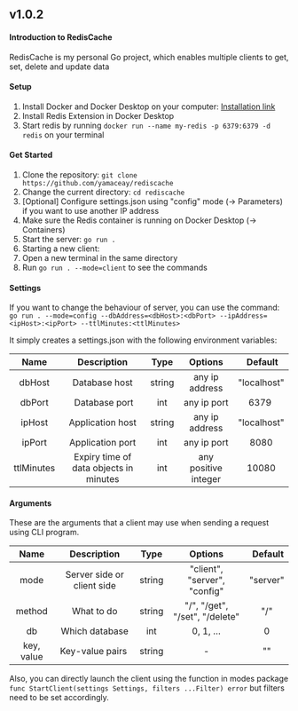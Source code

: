 ## v1.0.2

#### Introduction to RedisCache
RedisCache is my personal Go project, which enables multiple clients to get, set, delete and update data

#### Setup
1. Install Docker and Docker Desktop on your computer: [Installation link](https://www.google.com/url?sa=t&rct=j&q=&esrc=s&source=web&cd=&cad=rja&uact=8&ved=2ahUKEwjdv6CE6qr5AhUFD-wKHY00AdUQFnoECAYQAQ&url=https%3A%2F%2Fdocs.docker.com%2Fengine%2Finstall%2F&usg=AOvVaw3oxUtu6GW_HNWz3ZCPMLU_)
2. Install Redis Extension in Docker Desktop
3. Start redis by running `docker run --name my-redis -p 6379:6379 -d redis` on your terminal

#### Get Started 
1. Clone the repository: `git clone https://github.com/yamaceay/rediscache`
2. Change the current directory: `cd rediscache`
3. [Optional] Configure settings.json using "config" mode (-> Parameters) if you want to use another IP address
4. Make sure the Redis container is running on Docker Desktop (-> Containers)
5. Start the server: `go run .`
6. Starting a new client: 
  1. Open a new terminal in the same directory
  2. Run `go run . --mode=client` to see the commands

#### Settings 
If you want to change the behaviour of server, you can use the command:
`go run . --mode=config --dbAddress=<dbHost>:<dbPort> --ipAddress=<ipHost>:<ipPort> --ttlMinutes:<ttlMinutes>`

It simply creates a settings.json with the following environment variables: 

| Name | Description                     | Type | Options | Default |
| :----: | :-----------------------------: | :-: | :-------: | :-------: |
| dbHost | Database host | string | any ip address | "localhost" |
| dbPort | Database port | int | any ip port | 6379 |
| ipHost | Application host | string | any ip address | "localhost" |
| ipPort | Application port | int | any ip port | 8080 |
| ttlMinutes | Expiry time of data objects in minutes | int | any positive integer | 10080 |    

#### Arguments
These are the arguments that a client may use when sending a request using CLI program. 

| Name | Description                     | Type | Options | Default |
| :----: | :-----------------------------: | :-: | :-------: | :-------: |
| mode | Server side or client side  | string | "client", "server", "config" | "server"  |
| method | What to do | string | "/", "/get", "/set", "/delete" | "/" |
| db | Which database | int | 0, 1, … | 0 |
| key, value | Key-value pairs | string | - | "" |

Also, you can directly launch the client using the function in modes package
`func StartClient(settings Settings, filters ...Filter) error`
but filters need to be set accordingly.
